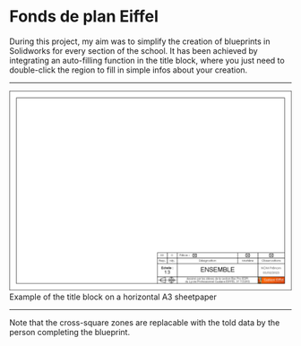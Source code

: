 # Fonds de plan Eiffel

During this project, my aim was to simplify the creation of blueprints in Solidworks for every section of the school. It has been achieved by integrating an auto-filling function in the title block, where you just need to double-click the region to fill in simple infos about your creation.

---

<img src=A3H.png>
Example of the title block on a horizontal A3 sheetpaper

---

Note that the cross-square zones are replacable with the told data by the person completing the blueprint.